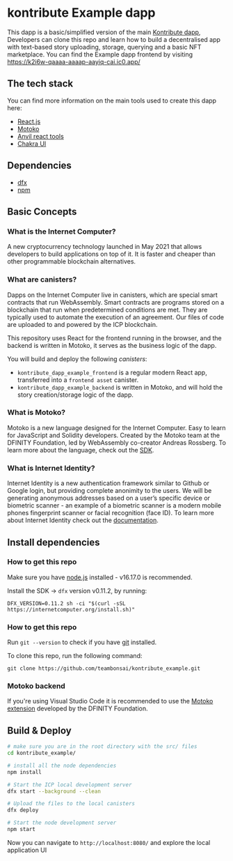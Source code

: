 # kontribute Example dapp

This dapp is a basic/simplified version of the main [Kontribute dapp](https://3ezq7-iqaaa-aaaal-aaacq-cai.raw.ic0.app/), Developers can clone this repo and learn how to build a decentralised app with text-based story uploading, storage, querying and a basic NFT marketplace. You can find the Example dapp frontend by visiting https://k2i6w-qaaaa-aaaap-aayiq-cai.ic0.app/

## The tech stack
You can find more information on the main tools used to create this dapp here:
* [React.js](https://reactjs.org/)
* [Motoko](https://internetcomputer.org/docs/current/developer-docs/build/languages/motoko/)
* [Anvil react tools](https://www.npmjs.com/package/@vvv-interactive/nftanvil-react)
* [Chakra UI](https://www.npmjs.com/package/@vvv-interactive/nftanvil-react)

## Dependencies
* [dfx](https://internetcomputer.org/docs/current/references/cli-reference/dfx-parent/)
* [npm](https://nodejs.org/en/download/)

## Basic Concepts

### What is the Internet Computer?

A new cryptocurrency technology launched in May 2021 that allows developers to build applications on top of it. It is faster and cheaper than other programmable blockchain alternatives.

### What are canisters?

Dapps on the Internet Computer live in canisters, which are special smart contracts that run WebAssembly. Smart contracts are programs stored on a blockchain that run when predetermined conditions are met. They are typically used to automate the execution of an agreement. Our files of code are uploaded to and powered by the ICP blockchain.

This repository uses React for the frontend running in the browser, and the backend is written in Motoko, it serves as the business logic of the dapp.

You will build and deploy the following _canisters_:

- `kontribute_dapp_example_frontend` is a regular modern React app, transferred into a `frontend asset` canister.
- `kontribute_dapp_example_backend` is written in Motoko, and will hold the story creation/storage logic of the dapp.

### What is Motoko?

Motoko is a new language designed for the Internet Computer. Easy to learn for JavaScript and Solidity developers. Created by the Motoko team at the DFINITY Foundation, led by WebAssembly co-creator Andreas Rossberg. To learn more about the language, check out the [SDK](https://internetcomputer.org/docs/current/developer-docs/build/cdks/motoko-dfinity/motoko/).

### What is Internet Identity?

Internet Identity is a new authentication framework similar to Github or Google login, but providing complete anonimity to the users. We will be generating anonymous addresses based on a user’s specific device or biometric scanner - an example of a biometric scanner is a modern mobile phones fingerprint scanner or facial recognition (face ID). To learn more about Internet Identity check out the [documentation](https://internetcomputer.org/docs/current/tokenomics/identity-auth/what-is-ic-identity).

## Install dependencies

### How to get this repo

Make sure you have [node.js](https://nodejs.org/) installed - v16.17.0 is recommended.

Install the SDK -> `dfx` version v0.11.2, by running:

```
DFX_VERSION=0.11.2 sh -ci "$(curl -sSL https://internetcomputer.org/install.sh)"
```


### How to get this repo
Run `git --version` to check if you have [git](https://git-scm.com/book/en/v2/Getting-Started-Installing-Git) installed.

To clone this repo, run the following command:

```
git clone https://github.com/teambonsai/kontribute_example.git
```

### Motoko backend

If you're using Visual Studio Code it is recommended to use the [Motoko extension](https://marketplace.visualstudio.com/items?itemName=dfinity-foundation.vscode-motoko) developed by the DFINITY Foundation.



## Build & Deploy

```bash
# make sure you are in the root directory with the src/ files
cd kontribute_example/

# install all the node dependencies
npm install

# Start the ICP local development server
dfx start --background --clean

# Upload the files to the local canisters
dfx deploy

# Start the node development server
npm start
```

Now you can navigate to `http://localhost:8080/` and explore the local application UI